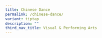 ```yaml
---
title: Chinese Dance
permalink: /chinese-dance/
variant: tiptap
description: ""
third_nav_title: Visual & Performing Arts
---
```

